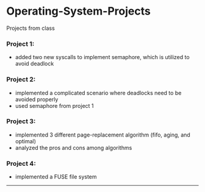 # Operating-System-Projects
Projects from class

### Project 1:
  - added two new syscalls to implement semaphore, which is utilized to avoid deadlock

### Project 2:
  - implemented a complicated scenario where deadlocks need to be avoided properly
  - used semaphore from project 1
  
### Project 3:
  - implemented 3 different page-replacement algorithm (fifo, aging, and optimal)
  - analyzed the pros and cons among algorithms
  
### Project 4:
  - implemented a FUSE file system

---
